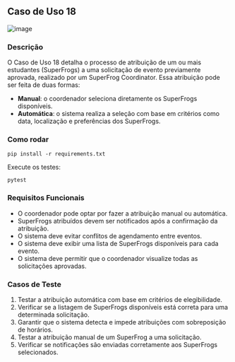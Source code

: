 ## Caso de Uso 18 

![image](https://github.com/user-attachments/assets/430eb147-a476-4145-8b53-6b4129921624)


### Descrição

O Caso de Uso 18 detalha o processo de atribuição de um ou mais estudantes (SuperFrogs) a uma solicitação de evento previamente aprovada, realizado por um SuperFrog Coordinator. Essa atribuição pode ser feita de duas formas:

- **Manual**: o coordenador seleciona diretamente os SuperFrogs disponíveis.
- **Automática**: o sistema realiza a seleção com base em critérios como data, localização e preferências dos SuperFrogs.

### Como rodar

```
pip install -r requirements.txt
```

Execute os testes:

```
pytest
```

### Requisitos Funcionais

- O coordenador pode optar por fazer a atribuição manual ou automática.
- SuperFrogs atribuídos devem ser notificados após a confirmação da atribuição.
- O sistema deve evitar conflitos de agendamento entre eventos.
- O sistema deve exibir uma lista de SuperFrogs disponíveis para cada evento.
- O sistema deve permitir que o coordenador visualize todas as solicitações aprovadas.

### Casos de Teste

1. Testar a atribuição automática com base em critérios de elegibilidade.
2. Verificar se a listagem de SuperFrogs disponíveis está correta para uma determinada solicitação.
3. Garantir que o sistema detecta e impede atribuições com sobreposição de horários.
4. Testar a atribuição manual de um SuperFrog a uma solicitação.
5. Verificar se notificações são enviadas corretamente aos SuperFrogs selecionados.
